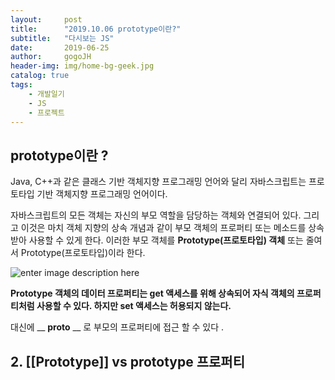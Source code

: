 ```yaml
---
layout:     post
title:      "2019.10.06 prototype이란?"
subtitle:   "다시보는 JS"
date:       2019-06-25
author:     gogoJH
header-img: img/home-bg-geek.jpg
catalog: true
tags:
    - 개발일기
    - JS
    - 프로젝트
---
```


## prototype이란 ? 

Java, C++과 같은 클래스 기반 객체지향 프로그래밍 언어와 달리 자바스크립트는 프로토타입 기반 객체지향 프로그래밍 언어이다.

자바스크립트의 모든 객체는 자신의 부모 역할을 담당하는 객체와 연결되어 있다. 그리고 이것은 마치 객체 지향의 상속 개념과 같이 부모 객체의 프로퍼티 또는 메소드를 상속받아 사용할 수 있게 한다. 이러한 부모 객체를 **Prototype(프로토타입) 객체** 또는 줄여서 Prototype(프로토타입)이라 한다.

![enter image description here](https://poiemaweb.com/img/printout_student_obj_from_chrome.png)

**Prototype 객체의 데이터 프로퍼티는 get 액세스를 위해 상속되어 자식 객체의 프로퍼티처럼 사용할 수 있다. 하지만 set 액세스는 허용되지 않는다.**

대신에 __ __proto__ __ 로 부모의 프로퍼티에 접근 할 수 있다 .

## 2. [[Prototype]] vs prototype 프로퍼티
<!--stackedit_data:
eyJoaXN0b3J5IjpbODAzMzgyMTYzLC0xNTE4MTA3MjA2LDE2ND
I4NjE5MTksMjEwNzI4OTM0OCwtMTAyMzg1OTA5M119
-->